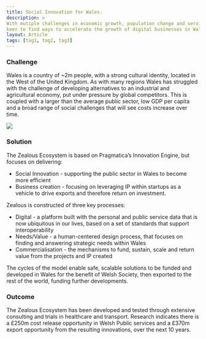 ```yaml
---
title: Social Innovation for Wales.
description: >
With mutiple challenges in economic growth, population change and service demand, Welsh Government are
keen to find ways to accelerate the growth of digital businesses in Wales, particularly those focused on Social Innovation.
layout: Article
tags: [tag1, tag2, tag3]
---
```

<div class="bg-white">
<h3 class="text-green pt-4">Challenge</h3>
<p class="py-4">Wales is a country of ~2m people, with a strong cultural identity, located in the West of the
United Kingdom. As with many regions Wales has struggled with the challenge of developing alternatives to an
industrial and agricultural economy, put under pressure by global competitors. This is coupled with a larger
than the average public sector, low GDP per capita and a broad range of social challenges that will see costs
increase over time.</p>
</div>
<div class="md:-mx-32 text-center">
<img src="/zealous.gif" class="w-100">
</div>
<div class="bg-white py-4">
<h3 class="text-green t-4">Solution</h3>
<p class="py-4">The Zealous Ecosystem is based on Pragmatica’s Innovation Engine, but focuses on delivering:</p>
<ul class="pb-4">
<li class="py-2">Social Innovation - supporting the public sector in Wales to become more efficient</li>
<li class="py-2">Business creation - focusing on leveraging IP within startups as a vehicle to drive exports
and therefore return on investment.</li>
</ul>
<p class="py-4">Zealous is constructed of three key processes:</p>
<ul class="pb-4">
<li class="py-2">Digital - a platform built with the personal and public service data that is now ubiquitous in
our lives, based on a set of standards that support interoperability</li>
<li class="py-2">Needs/Value - a human-centered design process, that focuses on finding and answering strategic
needs within Wales</li>
<li class="py-2">Commercialisation - the mechanisms to fund, sustain, scale and return value from the projects
and IP created</li>
</ul>
<p class="py-4">The cycles of the model enable safe, scalable solutions to be funded and developed in Wales for the
benefit of Welsh Society, then exported to the rest of the world, funding further developments.</p>
</div>
<div class="bg-white bg-blue-lightest rounded p-4 md:-m-4">
<h3 class="text-blue-darker">Outcome</h3>
<p class="pt-4 font-bold font-green-dark">The Zealous Ecosystem has been developed and tested through extensive
consulting and trials in healthcare and transport. Research indicates there is a £250m cost release opportunity
in Welsh Public services and a £370m export opportunity from the resulting innovations, over the next 10 years.</p>
</div>